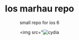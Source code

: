 <center>

<H1>Ios marhau repo</H1>

<p>small repo for ios 6 </p>

<img src="<img src="https://upload.wikimedia.org/wikipedia/commons/8/8b/Cydia_logo.png" alt="cydia" href="google.com"> </img>
<style>



  
</style>




  
</center>
